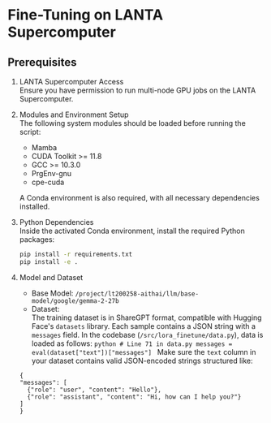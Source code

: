 # Fine-Tuning on LANTA Supercomputer
## Prerequisites
1. LANTA Supercomputer Access  
   Ensure you have permission to run multi-node GPU jobs on the LANTA Supercomputer.
2. Modules and Environment Setup  
   The following system modules should be loaded before running the script:
   - Mamba
   - CUDA Toolkit >= 11.8
   - GCC >= 10.3.0
   - PrgEnv-gnu
   - cpe-cuda
   
   A Conda environment is also required, with all necessary dependencies installed.
3. Python Dependencies  
   Inside the activated Conda environment, install the required Python packages:
   ```bash
   pip install -r requirements.txt
   pip install -e .
   ```
4. Model and Dataset
   - Base Model: `/project/lt200258-aithai/llm/base-model/google/gemma-2-27b`
   - Dataset:<br>
     The training dataset is in ShareGPT format, compatible with Hugging Face's `datasets` library.
     Each sample contains a JSON string with a `messages` field.
        In the codebase (`/src/lora_finetune/data.py`), data is loaded as follows:
         ```python
          # Line 71 in data.py
          messages = eval(dataset["text"])["messages"]
         ```
     Make sure the `text` column in your dataset contains valid JSON-encoded strings structured like:
    ```
    {
    "messages": [
      {"role": "user", "content": "Hello"},
      {"role": "assistant", "content": "Hi, how can I help you?"}
    ]
    }
    ```
